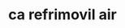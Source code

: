 ---
title: "ca refrimovil air"
url: /puerto-la-cruz/ca-refrimovil-air/
shop: reparación de automóviles
---
